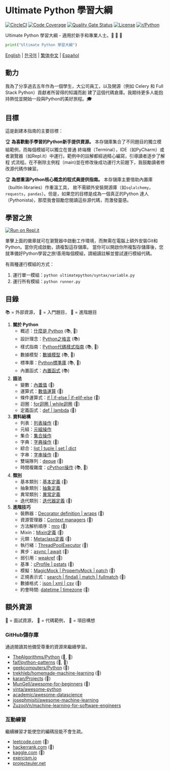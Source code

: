 # Ultimate Python 學習大綱

[![CircleCI](https://img.shields.io/circleci/build/github/huangsam/ultimate-python)](https://circleci.com/gh/huangsam/ultimate-python)
[![Code Coverage](https://img.shields.io/codecov/c/github/huangsam/ultimate-python)](https://codecov.io/gh/huangsam/ultimate-python)
[![Quality Gate Status](https://img.shields.io/sonar/quality_gate/huangsam_ultimate-python?server=https%3A%2F%2Fsonarcloud.io)](https://sonarcloud.io/dashboard?id=huangsam_ultimate-python)
[![License](https://img.shields.io/github/license/huangsam/ultimate-python)](https://github.com/huangsam/ultimate-python/blob/master/LICENSE)
[![r/Python](https://img.shields.io/reddit/subreddit-subscribers/Python)](https://www.reddit.com/r/Python/comments/inllmf/ultimate_python_study_guide/)

Ultimate Python 學習大綱 - 適用於新手和專業人士。:snake: :snake: :snake:

```python
print("Ultimate Python 學習大綱")
```

[English](README.md) |
[한국어](README.ko.md) |
[繁体中文](README.zh_tw.md) |
[Español](README.es.md)

## 動力

我為了分享過去五年作為一個學生，大公司員工，以及開源（例如 Celery 和 Full Stack Python）貢獻者所習得的知識而創
建了這個代碼倉庫。我期待更多人能抱持熱忱並開始一段與Python的美好旅程。:mortar_board:

## 目標

這是創建本指南的主要目標：

:trophy: **為喜歡動手學習的Python新手提供資源。** 本存儲庫集合了不同題目的獨立模組範例，而每個模組可以獨立在普通
終端機（Terminal），IDE（如PyCharm）或者瀏覽器（如Repl.it）中運行。範例中的註解都經過精心編寫，引導讀者逐步了解程
式流程。在不刪除主例程（main)並在修改後成功運行大前題下，我鼓勵讀者修改源代碼作練習。

:trophy: **為想重溫Python核心概念的程式員提供指南。** 本存儲庫主要借助內置庫（builtin libraries）作重溫工具，
故不需額外安裝開源庫（如`sqlalchemy`，`requests`，`pandas`）。但是，如果您的目標是成為一個真正的Python
達人（Pythonista)，那麼我會鼓勵您閱讀這些源代碼，而激發靈感。

## 學習之旅

[![Run on Repl.it](https://repl.it/badge/github/huangsam/ultimate-python)](https://repl.it/github/huangsam/ultimate-python)

單擊上面的徽章就可在瀏覽器中啟動工作環境，而無需在電腦上額外安裝Git和Python。當你完成啟動，請複製這存儲庫。
當你可以開啟你所複製存儲庫後，您就準備好Python學習之旅!善用每個模組，請細讀註解並嘗試運行模組代碼。

有兩種運行模組的方式：

1. 運行單一模組：`python ultimatepython/syntax/variable.py`
2. 運行所有模組：`python runner.py`

## 目錄

:books: = 外部資源，
:cake: = 入門題目，
:exploding_head: = 進階題目

1. **關於 Python**
    - 概述：[什麼是 Python](https://github.com/trekhleb/learn-python/blob/master/src/getting_started/what_is_python.md) (:books:, :cake:)
    - 設計理念：[Python之格言](https://www.python.org/dev/peps/pep-0020/) (:books:)
    - 樣式指南：[Python代碼樣式指南](https://www.python.org/dev/peps/pep-0008/) (:books:, :exploding_head:)
    - 數據模型：[數據模型](https://docs.python.org/3/reference/datamodel.html) (:books:, :exploding_head:)
    - 標準庫：[Python標準庫](https://docs.python.org/3/library/) (:books:, :exploding_head:)
    - 內置函式：[內置函式](https://docs.python.org/3/library/functions.html) (:books:)
2. **語法**
    - 變數：[內置值](ultimatepython/syntax/variable.py) (:cake:)
    - 運算式：[數值運算](ultimatepython/syntax/expression.py) (:cake:)
    - 條件運算式：[if | if-else | if-elif-else](ultimatepython/syntax/conditional.py) (:cake:)
    - 迴圈：[for迴圈 | while迴圈](ultimatepython/syntax/loop.py) (:cake:)
    - 定義函式：[def | lambda](ultimatepython/syntax/function.py) (:cake:)
3. **資料結構**
    - 列表：[列表操作](ultimatepython/data_structures/list.py) (:cake:)
    - 元組：[元組操作](ultimatepython/data_structures/tuple.py)
    - 集合：[集合操作](ultimatepython/data_structures/set.py)
    - 字典：[字典操作](ultimatepython/data_structures/dict.py) (:cake:)
    - 綜合：[list | tuple | set | dict](ultimatepython/data_structures/comprehension.py)
    - 字串：[字串操作](ultimatepython/data_structures/string.py) (:cake:)
    - 雙端隊列：[deque](ultimatepython/data_structures/deque.py) (:exploding_head:)
    - 時間複雜度：[cPython操作](https://wiki.python.org/moin/TimeComplexity) (:books:, :exploding_head:)
4. **類別**
    - 基本類別：[基本定義](ultimatepython/classes/basic_class.py) (:cake:)
    - 抽象類別：[抽象定義](ultimatepython/classes/abstract_class.py)
    - 異常類別：[異常定義](ultimatepython/classes/exception_class.py)
    - 迭代類別：[迭代器定義](ultimatepython/classes/iterator_class.py) (:exploding_head:)
5. **進階技巧**
    - 裝飾器：[Decorator definition | wraps](ultimatepython/advanced/decorator.py) (:exploding_head:)
    - 資源管理器：[Context managers](ultimatepython/advanced/context_manager.py) (:exploding_head:)
    - 方法解析順序：[mro](ultimatepython/advanced/mro.py) (:exploding_head:)
    - Mixin：[Mixin定義](ultimatepython/advanced/mixin.py) (:exploding_head:)
    - 元類：[Metaclass定義](ultimatepython/advanced/meta_class.py) (:exploding_head:)
    - 執行緒：[ThreadPoolExecutor](ultimatepython/advanced/thread.py) (:exploding_head:)
    - 異步：[async | await](ultimatepython/advanced/async.py) (:exploding_head:)
    - 弱引用：[weakref](ultimatepython/advanced/weak_ref.py) (:exploding_head:)
    - 基準：[cProfile | pstats](ultimatepython/advanced/benchmark.py) (:exploding_head:)
    - 模擬：[MagicMock | PropertyMock | patch](ultimatepython/advanced/mocking.py) (:exploding_head:)
    - 正規表示式：[search | findall | match | fullmatch](ultimatepython/advanced/regex.py) (:exploding_head:)
    - 數據格式：[json | xml | csv](ultimatepython/advanced/data_format.py) (:exploding_head:)
    - 約會時間: [datetime | timezone](ultimatepython/advanced/datetime.py) (:exploding_head:)

## 額外資源

:necktie: = 面試資源，
:test_tube: = 代碼範例，
:brain: = 項目構想

### GitHub儲存庫

通過閱讀其他備受尊重的資源來繼續學習。

- [TheAlgorithms/Python](https://github.com/TheAlgorithms/Python) (:necktie:, :test_tube:)
- [faif/python-patterns](https://github.com/faif/python-patterns) (:necktie:, :test_tube:)
- [geekcomputers/Python](https://github.com/geekcomputers/Python) (:test_tube:)
- [trekhleb/homemade-machine-learning](https://github.com/trekhleb/homemade-machine-learning) (:test_tube:)
- [karan/Projects](https://github.com/karan/Projects) (:brain:)
- [MunGell/awesome-for-beginners](https://github.com/MunGell/awesome-for-beginners) (:brain:)
- [vinta/awesome-python](https://github.com/vinta/awesome-python)
- [academic/awesome-datascience](https://github.com/academic/awesome-datascience)
- [josephmisiti/awesome-machine-learning](https://github.com/josephmisiti/awesome-machine-learning)
- [ZuzooVn/machine-learning-for-software-engineers](https://github.com/ZuzooVn/machine-learning-for-software-engineers)

### 互動練習

繼續練習才能使您的編碼技能不會生疏。

- [leetcode.com](https://leetcode.com/) (:necktie:)
- [hackerrank.com](https://www.hackerrank.com/) (:necktie:)
- [kaggle.com](https://www.kaggle.com/) (:brain:)
- [exercism.io](https://exercism.io/)
- [projecteuler.net](https://projecteuler.net/)
